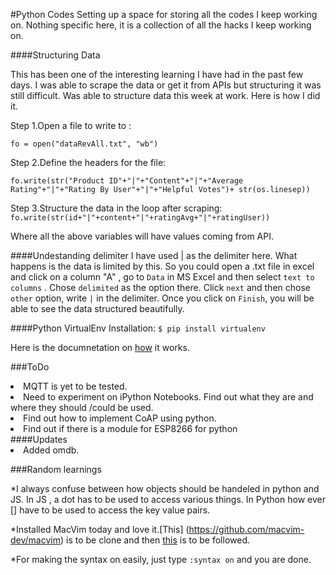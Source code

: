 #Python Codes
Setting up a space for storing all the codes I keep working on. Nothing specific here, it is a collection of all the hacks I keep working on.



####Structuring Data 

This has been one of the interesting learning I have had in the past few days. I was able to scrape the data or get it from APIs but structuring it was still difficult. Was able to structure data this week at work. Here is how I did it.

Step 1.Open a file to write to :

`fo = open("dataRevAll.txt", "wb")`

Step 2.Define the headers for the file:

`fo.write(str("Product ID"+"|"+"Content"+"|"+"Average Rating"+"|"+"Rating By User"+"|"+"Helpful Votes")+ str(os.linesep))`

Step 3.Structure the data in the loop after scraping:
`fo.write(str(id+"|"+content+"|"+ratingAvg+"|"+ratingUser))`

Where all the above variables will have values coming from API. 

####Undestanding delimiter
I have used | as the delimiter here. What happens is the data is limited by this. So you could open a .txt file in excel and click on a column "A" , go to `Data` in MS Excel and then select `text to columns` . Chose `delimited` as the option there. Click `next` and then chose `other` option, write `|` in the delimiter.
Once you click on `Finish`, you will be able to see the data structured beautifully.

####Python VirtualEnv
Installation: `$ pip install virtualenv`

Here is the documnetation on [how](http://docs.python-guide.org/en/latest/dev/virtualenvs/) it works.


###ToDo
<li>MQTT is yet to be tested.</li>
<li>Need to experiment on iPython Notebooks. Find out what they are and where they should /could be used.</li>
<li>Find out how to implement CoAP using python.</li>
<li>Find out if there is a module for ESP8266 for python</li>
####Updates
<li>Added omdb.</li>

###Random learnings

*I always confuse between how objects should be handeled in python and JS. In JS , a dot has to be used to access various things. In Python how ever [] have to be used to access the key value pairs.

*Installed MacVim today and love it.[This] (https://github.com/macvim-dev/macvim) is to be clone and then [this](https://github.com/macvim-dev/macvim/blob/master/README_mac.txt) is to be followed.

*For making the syntax on easily, just type `:syntax on` and you are done.



